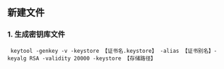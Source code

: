 ## 新建文件

### 1. 生成密钥库文件

```
 keytool -genkey -v -keystore 【证书名.keystore】 -alias 【证书别名】-keyalg RSA -validity 20000 -keystore 【存储路径】
```
